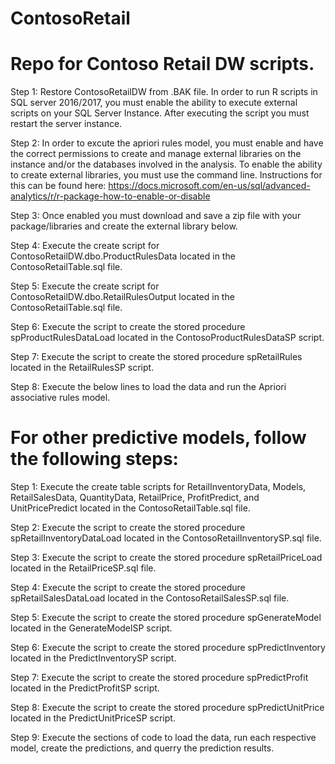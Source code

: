 # ContosoRetail
# Repo for Contoso Retail DW scripts.

Step 1: 
Restore ContosoRetailDW from .BAK file.
In order to run R scripts in SQL server 2016/2017, you must enable the ability to execute external scripts on your SQL Server Instance.
After executing the script you must restart the server instance.

Step 2:
In order to excute the apriori rules model, you must enable and have the correct permissions to create and manage external libraries on the instance and/or the databases involved in the analysis.
To enable the ability to create external libraries, you must use the command line.  Instructions for this can be found here: https://docs.microsoft.com/en-us/sql/advanced-analytics/r/r-package-how-to-enable-or-disable

Step 3:
Once enabled you must download and save a zip file with your package/libraries and create the external library below.
  
Step 4: 
Execute the create script for ContosoRetailDW.dbo.ProductRulesData located in the ContosoRetailTable.sql file.

Step 5:
Execute the create script for ContosoRetailDW.dbo.RetailRulesOutput located in the ContosoRetailTable.sql file.

Step 6:
Execute the script to create the stored procedure spProductRulesDataLoad located in the ContosoProductRulesDataSP script.

Step 7:
Execute the script to create the stored procedure spRetailRules located in the RetailRulesSP script.

Step 8:
Execute the below lines to load the data and run the Apriori associative rules model.

# For other predictive models, follow the following steps:

Step 1: Execute the create table scripts for RetailInventoryData, Models, RetailSalesData, QuantityData, RetailPrice, ProfitPredict, and UnitPricePredict located in the ContosoRetailTable.sql file.

Step 2: Execute the script to create the stored procedure spRetailInventoryDataLoad located in the ContosoRetailInventorySP.sql file.

Step 3: Execute the script to create the stored procedure spRetailPriceLoad located in the RetailPriceSP.sql file.

Step 4: Execute the script to create the stored procedure spRetailSalesDataLoad located in the ContosoRetailSalesSP.sql file.

Step 5: Execute the script to create the stored procedure spGenerateModel located in the GenerateModelSP script.

Step 6: Execute the script to create the stored procedure spPredictInventory located in the PredictInventorySP script.

Step 7: Execute the script to create the stored procedure spPredictProfit located in the PredictProfitSP script.

Step 8: Execute the script to create the stored procedure spPredictUnitPrice located in the PredictUnitPriceSP script.

Step 9: Execute the sections of code to load the data, run each respective model, create the predictions, and querry the prediction results.
